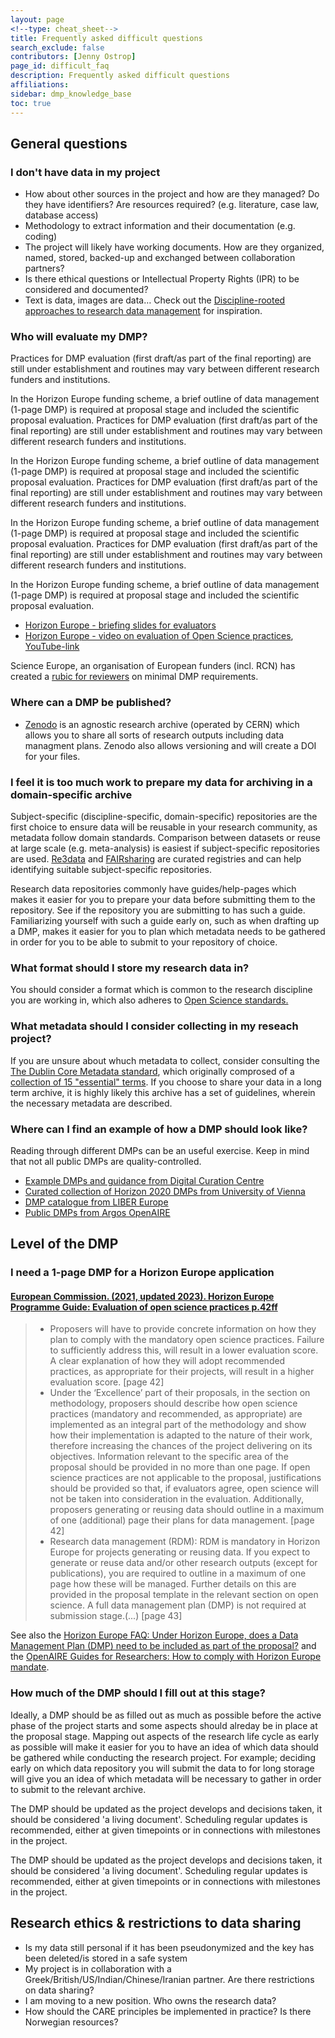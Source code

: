 ```yaml
---
layout: page
<!--type: cheat_sheet-->
title: Frequently asked difficult questions
search_exclude: false
contributors: [Jenny Ostrop]
page_id: difficult_faq
description: Frequently asked difficult questions
affiliations: 
sidebar: dmp_knowledge_base
toc: true
---
```

## General questions

### I don't have data in my project
* How about other sources in the project and how are they managed? Do they have identifiers? Are resources required? (e.g. literature, case law, database access)
* Methodology to extract information and their documentation (e.g. coding)
* The project will likely have working documents. How are they organized, named, stored, backed-up and exchanged between collaboration partners?
* Is there ethical questions or Intellectual Property Rights (IPR) to be considered and documented?
* Text is data, images are data… Check out the [Discipline-rooted approaches to research data management](/pages/support_00_local_disc#discipline-rooted-approaches-to-research-data-managmement) for inspiration.

### Who will evaluate my DMP?
Practices for DMP evaluation (first draft/as part of the final reporting) are still under establishment and routines may vary between different research funders and institutions.

In the Horizon Europe funding scheme, a brief outline of data management (1-page DMP) is required at proposal stage and included the scientific proposal evaluation.
Practices for DMP evaluation (first draft/as part of the final reporting) are still under establishment and routines may vary between different research funders and institutions.

In the Horizon Europe funding scheme, a brief outline of data management (1-page DMP) is required at proposal stage and included the scientific proposal evaluation.
Practices for DMP evaluation (first draft/as part of the final reporting) are still under establishment and routines may vary between different research funders and institutions.

In the Horizon Europe funding scheme, a brief outline of data management (1-page DMP) is required at proposal stage and included the scientific proposal evaluation.
Practices for DMP evaluation (first draft/as part of the final reporting) are still under establishment and routines may vary between different research funders and institutions.

In the Horizon Europe funding scheme, a brief outline of data management (1-page DMP) is required at proposal stage and included the scientific proposal evaluation.
* [Horizon Europe - briefing slides for evaluators](https://ec.europa.eu/info/funding-tenders/opportunities/docs/2021-2027/experts/standard-briefing-slides-for-experts_he_en.pdf)
* [Horizon Europe - video on evaluation of Open Science practices](https://ec.europa.eu/info/funding-tenders/opportunities/portal/screen/support/videos), [YouTube-link](https://www.youtube.com/watch?v=EiJ8RaD3WBw)

Science Europe, an organisation of European funders (incl. RCN) has created a [rubic for reviewers](https://scienceeurope.org/media/22hpslfl/se-rdm-template-5-guidance-on-the-evaluation-of-data-management-plans.docx&ved=2ahUKEwiYo4uJur2IAxWkHBAIHZPOLLUQFnoECAwQAQ&usg=AOvVaw1hIpNDQG9JQ-kQM-PUwKwh) on minimal DMP requirements.

### Where can a DMP be published?
* [Zenodo](https://zenodo.org/) is an agnostic research archive (operated by CERN) which allows you to share all sorts of research outputs including data managment plans. Zenodo also allows versioning and will create a DOI for your files.

### I feel it is too much work to prepare my data for archiving in a domain-specific archive

Subject-specific (discipline-specific, domain-specific) repositories are the first choice to ensure data will be reusable in your research community, as metadata follow domain standards. Comparison between datasets or reuse at large scale (e.g. meta-analysis) is easiest if subject-specific repositories are used. [Re3data](https://www.re3data.org/) and [FAIRsharing](https://fairsharing.org/) are curated registries and can help identifying suitable subject-specific repositories.

Research data repositories commonly have guides/help-pages which makes it easier for you to prepare your data before submitting them to the repository. See if the repository you are submitting to has such a guide. Familiarizing yourself with such a guide early on, such as when drafting up a DMP, makes it easier for you to plan which metadata needs to be gathered in order for you to be able to submit to your repository of choice.

### What format should I store my research data in?
You should consider a format which is common to the research discipline you are working in, which also adheres to [Open Science standards.](https://opendatahandbook.org/guide/en/appendices/file-formats/)

### What metadata should I consider collecting in my reseach project?
If you are unsure about whuch metadata to collect, consider consulting the [The Dublin Core Metadata standard](https://www.dublincore.org/), which originally comprosed of a [collection of 15 "essential" terms](https://www.dublincore.org/specifications/dublin-core/dcmi-terms/#section-3).
If you choose to share your data in a long term archive, it is highly likely this archive has a set of guidelines, wherein the necessary metadata are described. 

### Where can I find an example of how a DMP should look like?
Reading through different DMPs can be an useful exercise. Keep in mind that not all public DMPs are quality-controlled.
* [Example DMPs and guidance from Digital Curation Centre](https://www.dcc.ac.uk/resources/data-management-plans/guidance-examples)
* [Curated collection of Horizon 2020 DMPs from University of Vienna](https://phaidra.univie.ac.at/search#?page=1&pagesize=10&collection=o:1140797)
* [DMP catalogue from LIBER Europe](https://libereurope.eu/working-group/research-data-management/plans/)
* [Public DMPs from Argos OpenAIRE](https://argos.openaire.eu/explore-plans)

## Level of the DMP

### I need a 1-page DMP for a Horizon Europe application
#### [European Commission. (2021, updated 2023). Horizon Europe Programme Guide: Evaluation of open science practices p.42ff](https://ec.europa.eu/info/funding-tenders/opportunities/docs/2021-2027/horizon/guidance/programme-guide_horizon_en.pdf "2024-09-12")
> * Proposers will have to provide concrete information on how they plan to comply with the mandatory open science practices. Failure to sufficiently address this, will result
in a lower evaluation score. A clear explanation of how they will adopt recommended practices, as appropriate for their projects, will result in a higher evaluation score. [page 42]
> * Under the ‘Excellence’ part of their proposals, in the section on methodology, proposers should describe how open science practices (mandatory and recommended, as appropriate) are implemented as an integral part of the methodology and show how their implementation is adapted to the nature of their work, therefore increasing the chances of the project delivering on its objectives. Information relevant to the specific area of the proposal should be provided in no more than one page. If open science practices are not applicable to the proposal, justifications should be provided so that, if evaluators agree, open science will not be taken into consideration in the evaluation. Additionally, proposers generating or reusing data should outline in a maximum of one (additional) page their plans for data management. [page 42]
> * Research data management (RDM): RDM is mandatory in Horizon Europe for projects generating or reusing data. If you expect to generate or reuse data and/or other research outputs (except for publications), you are required to outline in a maximum of one page how these will be managed. Further details on this are provided in the proposal template in the relevant section on open science. A full data management plan (DMP) is not required at submission stage.(...) [page 43]

See also the [Horizon Europe FAQ: Under Horizon Europe, does a Data Management Plan (DMP) need to be included as part of the proposal?](https://ec.europa.eu/info/funding-tenders/opportunities/portal/screen/support/faq/19539 "2024-09-12") and the [OpenAIRE Guides for Researchers: How to comply with Horizon Europe mandate](https://www.openaire.eu/how-to-comply-with-horizon-europe-mandate-for-rdm "2024-09-12").

### How much of the DMP should I fill out at this stage?
Ideally, a DMP should be as filled out as much as possible before the active phase of the project starts and some aspects should alreday be in place at the proposal stage. Mapping out aspects of the research life cycle as early as possible will make it easier for you to have an idea of which data should be gathered while conducting the research project. For example; deciding early on which data repository you will submit the data to for long storage will give you an idea of which metadata will be necessary to gather in order to submit to the relevant archive.

The DMP should be updated as the project develops and decisions taken, it should be considered 'a living document'. Scheduling regular updates is recommended, either at given timepoints or in connections with milestones in the project.

The DMP should be updated as the project develops and decisions taken, it should be considered 'a living document'. Scheduling regular updates is recommended, either at given timepoints or in connections with milestones in the project.


## Research ethics & restrictions to data sharing

* Is my data still personal if it has been pseudonymized and the key has been deleted/is stored in a safe system
* My project is in collaboration with a Greek/British/US/Indian/Chinese/Iranian partner. Are there restrictions on data sharing?
* I am moving to a new position. Who owns the research data?
* How should the CARE principles be implemented in practice? Is there Norwegian resources?
